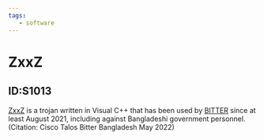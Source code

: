 ```yaml
---
tags:
   - software
---
```

# ZxxZ
## ID:S1013
[ZxxZ](/mitre/software/S1013) is a trojan written in Visual C++ that has been used by [BITTER](/mitre/groups/G1002) since at least August 2021, including against Bangladeshi government personnel.(Citation: Cisco Talos Bitter Bangladesh May 2022)
